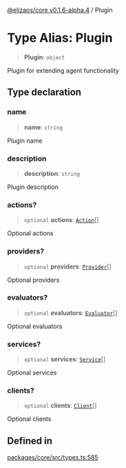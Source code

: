 [@elizaos/core v0.1.6-alpha.4](../index.md) / Plugin

# Type Alias: Plugin

> **Plugin**: `object`

Plugin for extending agent functionality

## Type declaration

### name

> **name**: `string`

Plugin name

### description

> **description**: `string`

Plugin description

### actions?

> `optional` **actions**: [`Action`](../interfaces/Action.md)[]

Optional actions

### providers?

> `optional` **providers**: [`Provider`](../interfaces/Provider.md)[]

Optional providers

### evaluators?

> `optional` **evaluators**: [`Evaluator`](../interfaces/Evaluator.md)[]

Optional evaluators

### services?

> `optional` **services**: [`Service`](../classes/Service.md)[]

Optional services

### clients?

> `optional` **clients**: [`Client`](Client.md)[]

Optional clients

## Defined in

[packages/core/src/types.ts:585](https://github.com/elizaos/eliza/blob/main/packages/core/src/types.ts#L585)
